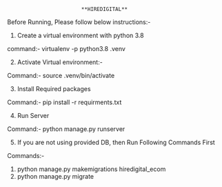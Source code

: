                             **HIREDIGITAL**

Before Running, Please follow below instructions:-

1. Create a virtual environment with python 3.8

command:- virtualenv -p python3.8 .venv

2. Activate Virtual environment:-

Command:- source .venv/bin/activate

3. Install Required packages

Command:- pip install -r requirments.txt

4. Run Server

Command:- python manage.py runserver

5. If you are not using provided DB, then Run Following Commands First

Commands:-
1. python manage.py makemigrations hiredigital_ecom
2. python manage.py migrate